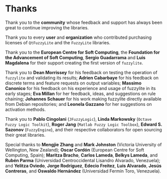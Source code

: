 # Thanks

Thank you to the **community** whose feedback and support has always been great to continue improving the libraries.

Thank you to every **user** and **organization** who contributed purchasing licenses of `QtFuzzyLite` and
the `FuzzyLite` libraries.

Thank you to the **European Centre for Soft Computing**,
the **Foundation for the Advancement of Soft Computing**,
**Sergio Guadarrama** and
**Luis Magdalena**
for their support creating the first version of `fuzzylite`.

Thank you to **Dean Morrissey** for his feedback on testing the operation of `fuzzylite` and validating its results;
**Adrien Cabarbaye** for his feedback on discrete terms and feature requests on output variables;
**Massimo Canonico** for his feedback on his experience and usage of fuzzylite in its early stages;
**Eva Millan** for her feedback, ideas, and suggestions on rule chaining;
**Johannes Schauer** for his work making fuzzylite directly available from Debian repositories; and
**Leonela Gazzano** for her suggestions on activation methods.

Thank you to **Pablo Cingolani** (`JFuzzyLogic`),
**Linda Markowsky** (`Octave Fuzzy Logic Toolkit`),
**Roger Jang** (`Matlab Fuzzy Logic Toolbox`),
**Edward S. Sazonov** (`FuzzyEngine`),
and their respective collaborators for open sourcing their great libraries.

Special thanks to
**Mengjie Zhang** and **Mark Johnston** (Victoria University of Wellington, New Zealand);
**Oscar Cordón** (European Centre for Soft Computing, Spain);
**Maritza Bracho**, **Carlos Lameda**, **Belkys Lameda**, and **Rubén Parma** (Universidad Centroccidental Lisandro
Alvarado,
Venezuela); and
**Yelitza Oviedo**, **Jorge Rodríguez**, **Edecio Freitez**, **Luis Alvarado**, **Jesús Contreras**, and **Oswaldo
Hernández** (Universidad Fermín Toro, Venezuela).